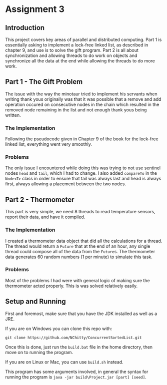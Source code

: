 # Assignment 3
## Introduction
This project covers key areas of parallel and distributed computing. Part 1 is 
essentially asking to implement a lock-free linked list, as described in chapter 9,
and use is to solve the gift program. Part 2 is all about synchronization and allowing
threads to do work on objects and synchronize all the data at the end while allowing the
threads to do more work.
## Part 1 - The Gift Problem
The issue with the way the minotaur tried to implement his servants when writing thank yous
originally was that it was possible that a remove and add operation occured on consecutive nodes
in the chain which resulted in the removed node remaining in the list and not enough thank yous
being written. 
### The Implementation
Following the pseudocode given in Chapter 9 of the book for the lock-free linked list, everything
went very smoothly.
### Problems
The only issue I encountered while doing this was trying to not use sentinel nodes `head` and `tail`,
which I had to change. I also added `compareTo` in the `Node<T>` class in order to ensure that tail was
always last and head is always first, always allowing a placement between the two nodes.
## Part 2 - Thermometer
This part is very simple, we need 8 threads to read temperature sensors, report their data, and have it compiled.
### The Implementation
I created a thermometer data object that did all the calculations for a thread. The thread would return a `Future` that
at the end of an hour, any single thread could compose all of the data from the `Future`s. The thermometer data generates 
60 random numbers (1 per minute) to simulate this task.
### Problems
Most of the problems I had were with general logic of making sure the thermometer acted properly. This is was solved relatively easily.

## Setup and Running
First and foremost, make sure that you have the JDK installed as well as a JRE.

If you are on Windows you can clone this repo with:

```git clone https://github.com/NChitty/ConcurrentSortedList.git```

Once this is done, just run the `build.bat` file in the home directory, then move on to running the program.

If you are on Linux or Mac, you can use `build.sh` instead.

This program has some arguments involved, in general the syntax for running the program is 
`java -jar build\Project.jar [part] [seed]`.